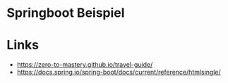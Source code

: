 # Springboot Beispiel

# Links

* https://zero-to-mastery.github.io/travel-guide/
* https://docs.spring.io/spring-boot/docs/current/reference/htmlsingle/
